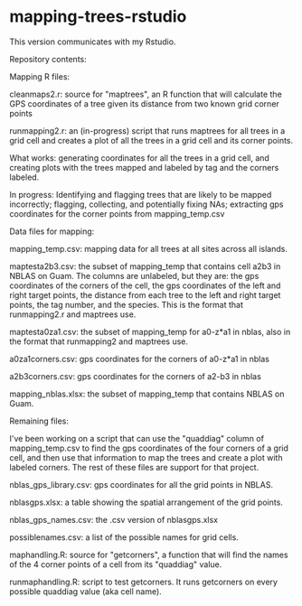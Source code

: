 # mapping-trees-rstudio
This version communicates with my Rstudio.

Repository contents: 

Mapping R files:

cleanmaps2.r: source for "maptrees", an R function that will calculate the GPS coordinates of a tree given its distance from two known grid corner points

runmapping2.r: an (in-progress) script that runs maptrees for all trees in a grid cell and creates a plot of all the trees in a grid cell and its corner points. 

What works: generating coordinates for all the trees in a grid cell, and creating plots with the trees mapped and labeled by tag and the corners labeled.

In progress: Identifying and flagging trees that are likely to be mapped incorrectly; flagging, collecting, and potentially fixing NAs; extracting gps coordinates for the corner points from mapping_temp.csv


Data files for mapping: 

mapping_temp.csv: mapping data for all trees at all sites across all islands.

maptesta2b3.csv: the subset of mapping_temp that contains cell a2b3 in NBLAS on Guam. The columns are unlabeled, but they are: the gps coordinates of the corners of the cell, the gps coordinates of the left and right target points, the distance from each tree to the left and right target points, the tag number, and the species. This is the format that runmapping2.r and maptrees use. 

maptesta0za1.csv: the subset of mapping_temp for a0-z*a1 in nblas, also in the format that runmapping2 and maptrees use.

a0za1corners.csv: gps coordinates for the corners of a0-z*a1 in nblas

a2b3corners.csv: gps coordinates for the corners of a2-b3 in nblas

mapping_nblas.xlsx: the subset of mapping_temp that contains NBLAS on Guam. 

Remaining files:

I've been working on a script that can use the "quaddiag" column of mapping_temp.csv to find the gps coordinates of the four corners of a grid cell, and then use that information to map the trees and create a plot with labeled corners. The rest of these files are support for that project. 

nblas_gps_library.csv: gps coordinates for all the grid points in NBLAS.

nblasgps.xlsx: a table showing the spatial arrangement of the grid points. 

nblas_gps_names.csv: the .csv version of nblasgps.xlsx

possiblenames.csv: a list of the possible names for grid cells.

maphandling.R: source for "getcorners", a function that will find the names of the 4 corner points of a cell from its "quaddiag" value.

runmaphandling.R: script to test getcorners. It runs getcorners on every possible quaddiag value (aka cell name). 
